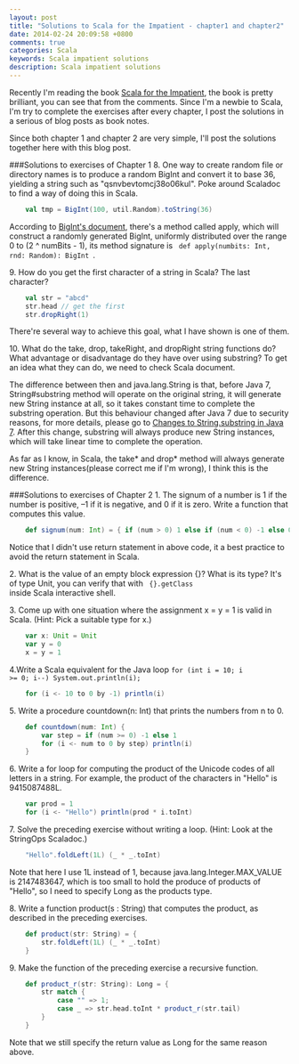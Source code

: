 ```yaml
---
layout: post
title: "Solutions to Scala for the Impatient - chapter1 and chapter2"
date: 2014-02-24 20:09:58 +0800
comments: true
categories: Scala
keywords: Scala impatient solutions
description: Scala impatient solutions
---
```


Recently I'm reading the book [Scala for the Impatient](http://www.amazon.com/Scala-Impatient-Cay-S-Horstmann/dp/0321774094), the book is pretty brilliant, you can see that from the comments. Since I'm a newbie to Scala, I'm try to complete the exercises after every chapter, I post the solutions in a serious of blog posts as book notes.

Since both chapter 1 and chapter 2 are very simple, I'll post the solutions together here with this blog post.

<!--more-->
###Solutions to exercises of Chapter 1
8\. One way to create random file or directory names is to produce a random BigInt and convert it to base 36, yielding a string such as "qsnvbevtomcj38o06kul". Poke around Scaladoc to find a way of doing this in Scala.

```scala
	val tmp = BigInt(100, util.Random).toString(36)
```
According to [BigInt's document](http://www.scala-lang.org/api/2.10.2/index.html#scala.math.BigInt$), there's a method called apply, which will construct a randomly generated BigInt, uniformly distributed over the range 0 to (2 ^ numBits - 1), its method signature is <code> def apply(numbits: Int, rnd: Random): BigInt </code>.

9\. How do you get the first character of a string in Scala? The last character?

```scala
	val str = "abcd"
	str.head // get the first
	str.dropRight(1)
```
There're several way to achieve this goal, what I have shown is one of them.

10\. What do the take, drop, takeRight, and dropRight string functions do? What advantage or disadvantage do they have over using substring?
To get an idea what they can do, we need to check Scala document.

The difference between then and java.lang.String is that, before Java 7, String#substring method will operate on the original string, it will generate new String instance at all, so it takes constant time to complete the substring operation. But this behaviour changed after Java 7 due to security reasons, for more details, please go to [Changes to String.substring in Java 7](http://www.javaadvent.com/2012/12/changes-to-stringsubstring-in-java-7.html). After this change, substring will always produce new String instances, which will take linear time to complete the operation.

As far as I know, in Scala, the take\* and drop\* method will always generate new String instances(please correct me if I'm wrong), I think this is the difference.


###Solutions to exercises of Chapter 2
1\. The signum of a number is 1 if the number is positive, –1 if it is negative, and 0 if it is zero. Write a function that computes this value.
```scala
	def signum(num: Int) = { if (num > 0) 1 else if (num < 0) -1 else 0 }
```
Notice that I didn't use return statement in above code, it a best practice to avoid the return statement in Scala.

2\. What is the value of an empty block expression {}? What is its type?
It's of type Unit, you can verify that with <code> {}.getClass </code> inside Scala interactive shell.

3\. Come up with one situation where the assignment x = y = 1 is valid in Scala. (Hint: Pick a suitable type for x.)
```scala
	var x: Unit = Unit
	var y = 0
	x = y = 1
```

4\.Write a Scala equivalent for the Java loop <code>for (int i = 10; i >= 0; i--) System.out.println(i); </code>
```scala
	for (i <- 10 to 0 by -1) println(i)
```

5\. Write a procedure countdown(n: Int) that prints the numbers from n to 0.
```scala
	def countdown(num: Int) {
		var step = if (num >= 0) -1 else 1
		for (i <- num to 0 by step) println(i)
	}
```

6\. Write a for loop for computing the product of the Unicode codes of all letters in a string. For example, the product of the characters in "Hello" is 9415087488L.
```scala
	var prod = 1
	for (i <- "Hello") println(prod * i.toInt)
```

7\. Solve the preceding exercise without writing a loop. (Hint: Look at the StringOps Scaladoc.)
```scala
	"Hello".foldLeft(1L) (_ * _.toInt)
```
Note that here I use 1L instead of 1, because java.lang.Integer.MAX_VALUE is 2147483647, which is too small to hold the produce of products of "Hello", so I need to specify Long as the products type.

8\. Write a function product(s : String) that computes the product, as described in the preceding exercises.
```scala
	def product(str: String) = {
		str.foldLeft(1L) (_ * _.toInt)
	}
```
9\. Make the function of the preceding exercise a recursive function.
```scala
	def product_r(str: String): Long = {
		str match {
			case "" => 1; 
			case _ => str.head.toInt * product_r(str.tail)
		}
	}
```
Note that we still specify the return value as Long for the same reason above.



